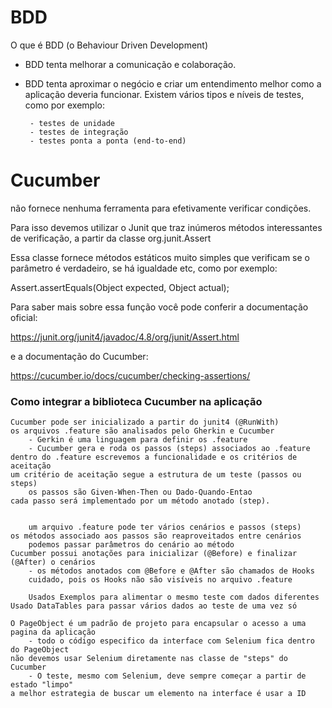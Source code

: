 # BDD

O que é BDD (o Behaviour Driven Development)
- BDD tenta melhorar a comunicação e colaboração.
- BDD tenta aproximar o negócio e criar um entendimento melhor como a aplicação deveria funcionar.
   Existem vários tipos e níveis de testes, como por exemplo:

       - testes de unidade
       - testes de integração
       - testes ponta a ponta (end-to-end)


# Cucumber
não fornece nenhuma ferramenta para efetivamente verificar condições.

Para isso devemos utilizar o Junit que traz inúmeros métodos interessantes de verificação, a partir da classe org.junit.Assert

Essa classe fornece métodos estáticos muito simples que verificam se o parâmetro é verdadeiro, se há igualdade etc, como por exemplo:

Assert.assertEquals(Object expected, Object actual);

Para saber mais sobre essa função você pode conferir a documentação oficial:

https://junit.org/junit4/javadoc/4.8/org/junit/Assert.html

e a documentação do Cucumber:

https://cucumber.io/docs/cucumber/checking-assertions/



### Como integrar a biblioteca Cucumber na aplicação

    Cucumber pode ser inicializado a partir do junit4 (@RunWith)
    os arquivos .feature são analisados pelo Gherkin e Cucumber
        - Gerkin é uma linguagem para definir os .feature
        - Cucumber gera e roda os passos (steps) associados ao .feature
    dentro do .feature escrevemos a funcionalidade e os critérios de aceitação
    um critério de aceitação segue a estrutura de um teste (passos ou steps)
        os passos são Given-When-Then ou Dado-Quando-Entao
    cada passo será implementado por um método anotado (step).

    
        um arquivo .feature pode ter vários cenários e passos (steps)
    os métodos associado aos passos são reaproveitados entre cenários
        podemos passar parâmetros do cenário ao método
    Cucumber possui anotações para inicializar (@Before) e finalizar (@After) o cenários
        - os métodos anotados com @Before e @After são chamados de Hooks
        cuidado, pois os Hooks não são visíveis no arquivo .feature
        
        Usados Exemplos para alimentar o mesmo teste com dados diferentes
	Usado DataTables para passar vários dados ao teste de uma vez só

    O PageObject é um padrão de projeto para encapsular o acesso a uma pagina da aplicação
        - todo o código especifico da interface com Selenium fica dentro do PageObject
    não devemos usar Selenium diretamente nas classe de "steps" do Cucumber
    	- O teste, mesmo com Selenium, deve sempre começar a partir de estado "limpo"
    a melhor estrategia de buscar um elemento na interface é usar a ID 
